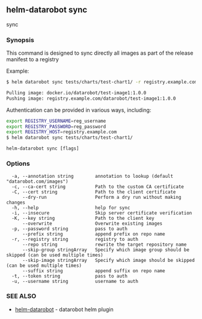 ## helm-datarobot sync

sync

### Synopsis



This command is designed to sync directly all images as part of the release manifest to a registry

Example:
```sh
$ helm datarobot sync tests/charts/test-chart1/ -r registry.example.com -u reg_username -p reg_password

Pulling image: docker.io/datarobot/test-image1:1.0.0
Pushing image: registry.example.com/datarobot/test-image1:1.0.0
```

Authentication can be provided in various ways, including:

```sh
export REGISTRY_USERNAME=reg_username
export REGISTRY_PASSWORD=reg_password
export REGISTRY_HOST=registry.example.com
$ helm datarobot sync tests/charts/test-chart1/
```


```
helm-datarobot sync [flags]
```

### Options

```
  -a, --annotation string        annotation to lookup (default "datarobot.com/images")
  -c, --ca-cert string           Path to the custom CA certificate
  -C, --cert string              Path to the client certificate
      --dry-run                  Perform a dry run without making changes
  -h, --help                     help for sync
  -i, --insecure                 Skip server certificate verification
  -K, --key string               Path to the client key
      --overwrite                Overwrite existing images
  -p, --password string          pass to auth
      --prefix string            append prefix on repo name
  -r, --registry string          registry to auth
      --repo string              rewrite the target repository name
      --skip-group stringArray   Specify which image group should be skipped (can be used multiple times)
      --skip-image stringArray   Specify which image should be skipped (can be used multiple times)
      --suffix string            append suffix on repo name
  -t, --token string             pass to auth
  -u, --username string          username to auth
```

### SEE ALSO

* [helm-datarobot](helm-datarobot.md)	 - datarobot helm plugin

